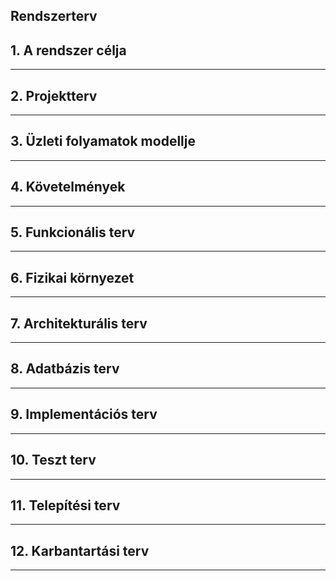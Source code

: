 ## Rendszerterv

## 1. A rendszer célja
---


## 2. Projektterv
---


## 3. Üzleti folyamatok modellje
---


## 4. Követelmények
---


## 5. Funkcionális terv
---


## 6. Fizikai környezet
---


## 7. Architekturális terv
---


## 8. Adatbázis terv
---


## 9. Implementációs terv
---


## 10. Teszt terv
---


## 11. Telepítési terv
---


## 12. Karbantartási terv
---

